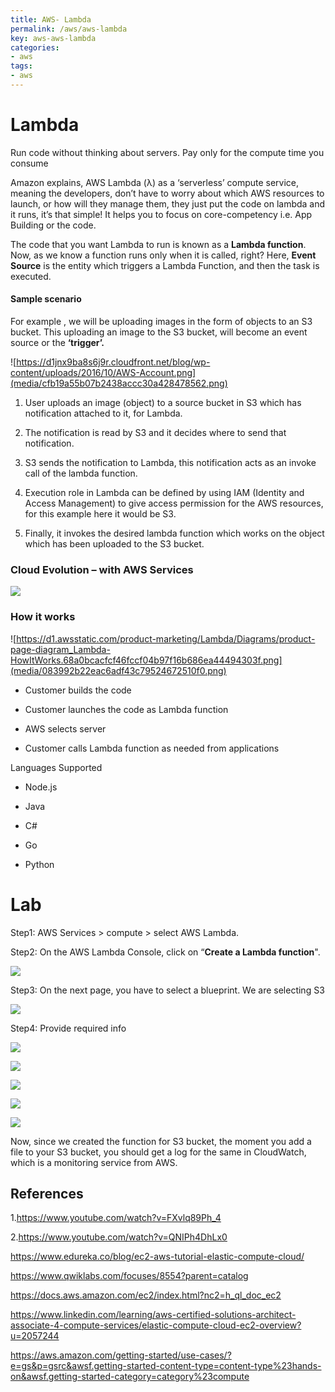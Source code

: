 ```yaml
---
title: AWS- Lambda
permalink: /aws/aws-lambda
key: aws-aws-lambda
categories:
- aws
tags:
- aws
---
```



Lambda
======

Run code without thinking about servers. Pay only for the compute time you
consume

Amazon explains, AWS Lambda (λ) as a ‘serverless’ compute service, meaning the
developers, don’t have to worry about which AWS resources to launch, or how will
they manage them, they just put the code on lambda and it runs, it’s that
simple! It helps you to focus on core-competency i.e. App Building or the code.

The code that you want Lambda to run is known as a **Lambda function**. Now, as
we know a function runs only when it is called, right? Here, **Event Source** is
the entity which triggers a Lambda Function, and then the task is executed.

#### Sample scenario

For example , we will be uploading images in the form of objects to an S3
bucket. This uploading an image to the S3 bucket, will become an event source or
the **‘trigger’.**

![https://d1jnx9ba8s6j9r.cloudfront.net/blog/wp-content/uploads/2016/10/AWS-Account.png](media/cfb19a55b07b2438accc30a428478562.png)

1.  User uploads an image (object) to a source bucket in S3 which has
    notification attached to it, for Lambda.

2.  The notification is read by S3 and it decides where to send that
    notification.

3.  S3 sends the notification to Lambda, this notification acts as an invoke
    call of the lambda function.

4.  Execution role in Lambda can be defined by using IAM (Identity and Access
    Management) to give access permission for the AWS resources, for this
    example here it would be S3.

5.  Finally, it invokes the desired lambda function which works on the object
    which has been uploaded to the S3 bucket.

### Cloud Evolution – with AWS Services 

![](media/44a789f8556e2f8406c0ad92fd788f48.png)

### How it works

![https://d1.awsstatic.com/product-marketing/Lambda/Diagrams/product-page-diagram_Lambda-HowItWorks.68a0bcacfcf46fccf04b97f16b686ea44494303f.png](media/083992b22eac6adf43c79524672510f0.png)

-   Customer builds the code

-   Customer launches the code as Lambda function

-   AWS selects server

-   Customer calls Lambda function as needed from applications

Languages Supported

-   Node.js

-   Java

-   C\#

-   Go

-   Python

Lab 
====

Step1: AWS Services > compute > select AWS Lambda.

Step2: On the AWS Lambda Console, click on “**Create a Lambda function**".

![](media/49990680a87f8b3be327d1711aa6657e.png)

Step3: On the next page, you have to select a blueprint. We are selecting S3

![](media/6973ee6eaf95537f023af3c9631bc356.png)

Step4: Provide required info

![](media/e34ff52677a1e668e5402f1d20f2c20b.png)

![](media/d6d01dceea5b9f87990f9f99aa8caeca.png)

![](media/a8e6fccba47efd0cdbad7479492fa925.png)

![](media/bedfb10a8a50fc66daa97b4d794702ee.png)

![](media/84c6a6d237223f2c0180beb3a80f6987.png)

Now, since we created the function for S3 bucket, the moment you add a file to
your S3 bucket, you should get a log for the same in CloudWatch, which is a
monitoring service from AWS.

References 
-----------

1.<https://www.youtube.com/watch?v=FXvlq89Ph_4>

2.<https://www.youtube.com/watch?v=QNIPh4DhLx0>

<https://www.edureka.co/blog/ec2-aws-tutorial-elastic-compute-cloud/>

<https://www.qwiklabs.com/focuses/8554?parent=catalog>

<https://docs.aws.amazon.com/ec2/index.html?nc2=h_ql_doc_ec2>

<https://www.linkedin.com/learning/aws-certified-solutions-architect-associate-4-compute-services/elastic-compute-cloud-ec2-overview?u=2057244>

<https://aws.amazon.com/getting-started/use-cases/?e=gs&p=gsrc&awsf.getting-started-content-type=content-type%23hands-on&awsf.getting-started-category=category%23compute>
